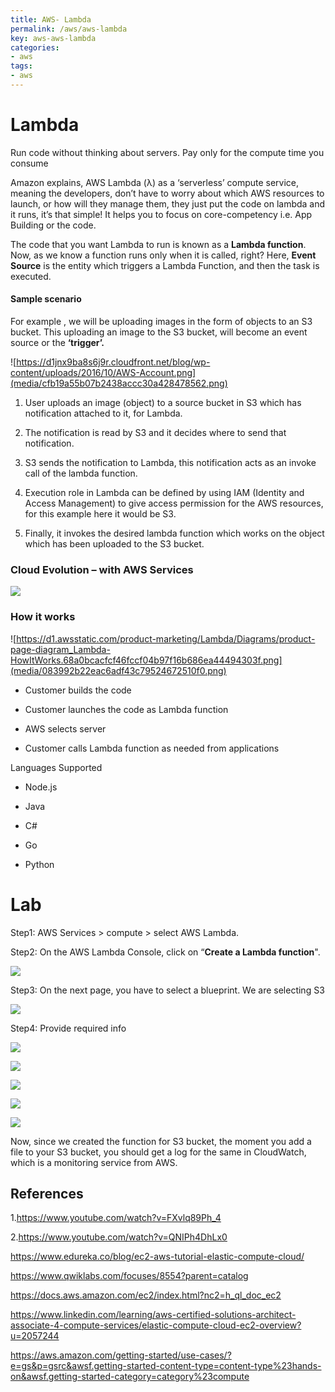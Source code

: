 ```yaml
---
title: AWS- Lambda
permalink: /aws/aws-lambda
key: aws-aws-lambda
categories:
- aws
tags:
- aws
---
```



Lambda
======

Run code without thinking about servers. Pay only for the compute time you
consume

Amazon explains, AWS Lambda (λ) as a ‘serverless’ compute service, meaning the
developers, don’t have to worry about which AWS resources to launch, or how will
they manage them, they just put the code on lambda and it runs, it’s that
simple! It helps you to focus on core-competency i.e. App Building or the code.

The code that you want Lambda to run is known as a **Lambda function**. Now, as
we know a function runs only when it is called, right? Here, **Event Source** is
the entity which triggers a Lambda Function, and then the task is executed.

#### Sample scenario

For example , we will be uploading images in the form of objects to an S3
bucket. This uploading an image to the S3 bucket, will become an event source or
the **‘trigger’.**

![https://d1jnx9ba8s6j9r.cloudfront.net/blog/wp-content/uploads/2016/10/AWS-Account.png](media/cfb19a55b07b2438accc30a428478562.png)

1.  User uploads an image (object) to a source bucket in S3 which has
    notification attached to it, for Lambda.

2.  The notification is read by S3 and it decides where to send that
    notification.

3.  S3 sends the notification to Lambda, this notification acts as an invoke
    call of the lambda function.

4.  Execution role in Lambda can be defined by using IAM (Identity and Access
    Management) to give access permission for the AWS resources, for this
    example here it would be S3.

5.  Finally, it invokes the desired lambda function which works on the object
    which has been uploaded to the S3 bucket.

### Cloud Evolution – with AWS Services 

![](media/44a789f8556e2f8406c0ad92fd788f48.png)

### How it works

![https://d1.awsstatic.com/product-marketing/Lambda/Diagrams/product-page-diagram_Lambda-HowItWorks.68a0bcacfcf46fccf04b97f16b686ea44494303f.png](media/083992b22eac6adf43c79524672510f0.png)

-   Customer builds the code

-   Customer launches the code as Lambda function

-   AWS selects server

-   Customer calls Lambda function as needed from applications

Languages Supported

-   Node.js

-   Java

-   C\#

-   Go

-   Python

Lab 
====

Step1: AWS Services > compute > select AWS Lambda.

Step2: On the AWS Lambda Console, click on “**Create a Lambda function**".

![](media/49990680a87f8b3be327d1711aa6657e.png)

Step3: On the next page, you have to select a blueprint. We are selecting S3

![](media/6973ee6eaf95537f023af3c9631bc356.png)

Step4: Provide required info

![](media/e34ff52677a1e668e5402f1d20f2c20b.png)

![](media/d6d01dceea5b9f87990f9f99aa8caeca.png)

![](media/a8e6fccba47efd0cdbad7479492fa925.png)

![](media/bedfb10a8a50fc66daa97b4d794702ee.png)

![](media/84c6a6d237223f2c0180beb3a80f6987.png)

Now, since we created the function for S3 bucket, the moment you add a file to
your S3 bucket, you should get a log for the same in CloudWatch, which is a
monitoring service from AWS.

References 
-----------

1.<https://www.youtube.com/watch?v=FXvlq89Ph_4>

2.<https://www.youtube.com/watch?v=QNIPh4DhLx0>

<https://www.edureka.co/blog/ec2-aws-tutorial-elastic-compute-cloud/>

<https://www.qwiklabs.com/focuses/8554?parent=catalog>

<https://docs.aws.amazon.com/ec2/index.html?nc2=h_ql_doc_ec2>

<https://www.linkedin.com/learning/aws-certified-solutions-architect-associate-4-compute-services/elastic-compute-cloud-ec2-overview?u=2057244>

<https://aws.amazon.com/getting-started/use-cases/?e=gs&p=gsrc&awsf.getting-started-content-type=content-type%23hands-on&awsf.getting-started-category=category%23compute>
